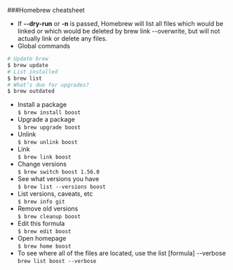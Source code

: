 ###Homebrew cheatsheet

- If **--dry-run** or **-n** is passed, Homebrew will list all files which would be linked or which would be deleted by brew link --overwrite, but will not actually  link  or  delete any files.
- Global commands
```sh
# Update brew
$ brew update
# List installed
$ brew list
# What’s due for upgrades?
$ brew outdated
```
- Install a package
<br>`$ brew install boost`
- Upgrade a package
<br>`$ brew upgrade boost`
- Unlink
<br>`$ brew unlink boost`
- Link
<br>`$ brew link boost`
- Change versions
<br>`$ brew switch boost 1.56.0`
- See what versions you have
<br>`$ brew list --versions boost`
- List versions, caveats, etc
<br>`$ brew info git`
- Remove old versions
<br>`$ brew cleanup boost`
- Edit this formula
<br>`$ brew edit boost`
- Open homepage
<br>`$ brew home boost`
- To see where all of the files are located, use the list [formula] --verbose
<br>`brew list boost --verbose`

